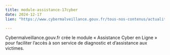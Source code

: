 ```yaml
---
title: module-assistance-17cyber
date: 2024-12-17
lien: "https://www.cybermalveillance.gouv.fr/tous-nos-contenus/actualites/module-assistance-17cyber"

---
```


Cybermalveillance.gouv.fr crée le module « Assistance Cyber en Ligne » pour faciliter l’accès à son service de diagnostic et d’assistance aux victimes.
